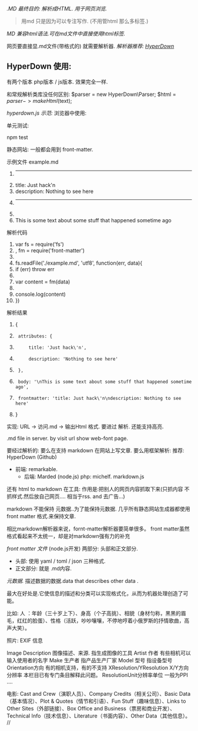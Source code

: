 
*.MD 最终目的: 解析成HTML. 用于网页浏览.*
> 用md 只是因为可以专注写作.
> (不用管html 那么多标签.)

*MD 兼容html语法.可在md文件中直接使用html标签.*

网页要直接显.md文件(带格式的) 就需要解析器.
*解析器推荐: [HyperDown][1]*




## HyperDown 使用:
有两个版本 php版本 / js版本. 效果完全一样.


和常规解析类库没任何区别:
$parser = new HyperDown\Parser;
$html = $parser->makeHtml($text); 


*hyperdown.js 示范:*
浏览器中使用:
<script src="yourpath/hyperdown/Parser.js"></script>
<script>
var parser = new HyperDown,
    html = parser.makeHtml(markdownText);   
</script>


单元测试:

npm test












静态网站: 一般都会用到 front-matter.



示例文件 example.md
1.	---
2.	title: Just hack'n
3.	description: Nothing to see here
4.	---
5.	
6.	This is some text about some stuff that happened sometime ago


解析代码
1.	var fs = require('fs')
2.	  , fm = require('front-matter')
3.	
4.	fs.readFile('./example.md', 'utf8', function(err, data){
5.	  if (err) throw err
6.	
7.	  var content = fm(data)
8.	
9.	  console.log(content)
10.	})



解析结果
1.	{
2.	    attributes: {
3.	        title: 'Just hack\'n',
4.	        description: 'Nothing to see here'
5.	    },
6.	    body: '\nThis is some text about some stuff that happened sometime ago',
7.	    frontmatter: 'title: Just hack\'n\ndescription: Nothing to see here'
8.	}
















实现: URL → 访问.md → 输出Html 格式.
要进过 解析. 还能支持高亮.





.md file in server.
by visit url show web-font page.

要经过解析的:
要么在支持 markdown 在网站上写文章.
要么用框架解析:
推荐: HyperDown (Github)

- 前端: remarkable.
	- 后端: Marded (node.js)
		php: michelf.
		markdown.js


还有 html to markdown 在工具:
作用是:把别人的网页内容抓取下来(只抓内容 不抓样式.然后放自己网页….  相当于rss. and 去广告…)



markdown  不能保持 元数据..为了能保持元数据. 几乎所有静态网站生成器都使用 front matter 格式.来保持文章.


相比markdown解析器来说，fornt-matter解析器要简单很多。
front matter虽然格式看起来不太统一，却是对markdown强有力的补充






*front matter 文件* (node.js开发)
   两部分:  头部和正文部分.
- 头部: 使用  yaml / toml / json 三种格式.
- 正文部分: 就是 .md内容.











*元数据.*
描述数据的数据.data that describes other data .

最大在好处是.它使信息的描述和分类可以实现格式化，从而为机器处理创造了可能。


比如: 人 
：年龄（三十岁上下）、身高（个子高挑）、相貌（身材匀称，黑黑的眉毛，红红的脸蛋）、性格（活跃，吵吵嚷嚷，不停地哼着小俄罗斯的抒情歌曲，高声大笑）。



照片: EXIF 信息

Image Description 图像描述、来源. 指生成图像的工具
Artist 作者 有些相机可以输入使用者的名字
Make 生产者 指产品生产厂家
Model 型号 指设备型号
Orientation方向 有的相机支持，有的不支持
XResolution/YResolution X/Y方向分辨率 本栏目已有专门条目解释此问题。
ResolutionUnit分辨率单位 一般为PPI
….



电影:
Cast and Crew（演职人员）、Company Credits（相关公司）、Basic Data（基本情况）、Plot & Quotes（情节和引语）、Fun Stuff（趣味信息）、Links to Other Sites（外部链接）、Box Office and Business（票房和商业开发）、Technical Info（技术信息）、Literature（书面内容）、Other Data（其他信息）。
//


[1]:	https://github.com/SegmentFault/HyperDown